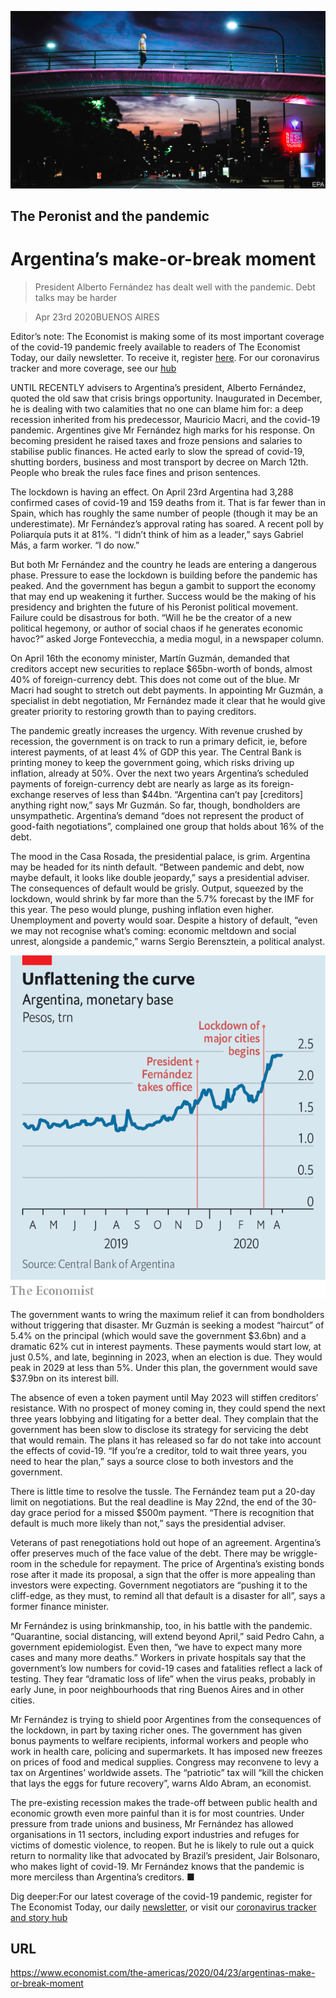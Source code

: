 ![](./images/20200425_AMP002.jpg)

## The Peronist and the pandemic

# Argentina’s make-or-break moment

> President Alberto Fernández has dealt well with the pandemic. Debt talks may be harder

> Apr 23rd 2020BUENOS AIRES

Editor’s note: The Economist is making some of its most important coverage of the covid-19 pandemic freely available to readers of The Economist Today, our daily newsletter. To receive it, register [here](https://www.economist.com//newslettersignup). For our coronavirus tracker and more coverage, see our [hub](https://www.economist.com//coronavirus)

UNTIL RECENTLY advisers to Argentina’s president, Alberto Fernández, quoted the old saw that crisis brings opportunity. Inaugurated in December, he is dealing with two calamities that no one can blame him for: a deep recession inherited from his predecessor, Mauricio Macri, and the covid-19 pandemic. Argentines give Mr Fernández high marks for his response. On becoming president he raised taxes and froze pensions and salaries to stabilise public finances. He acted early to slow the spread of covid-19, shutting borders, business and most transport by decree on March 12th. People who break the rules face fines and prison sentences.

The lockdown is having an effect. On April 23rd Argentina had 3,288 confirmed cases of covid-19 and 159 deaths from it. That is far fewer than in Spain, which has roughly the same number of people (though it may be an underestimate). Mr Fernández’s approval rating has soared. A recent poll by Poliarquía puts it at 81%. “I didn’t think of him as a leader,” says Gabriel Más, a farm worker. “I do now.”

But both Mr Fernández and the country he leads are entering a dangerous phase. Pressure to ease the lockdown is building before the pandemic has peaked. And the government has begun a gambit to support the economy that may end up weakening it further. Success would be the making of his presidency and brighten the future of his Peronist political movement. Failure could be disastrous for both. “Will he be the creator of a new political hegemony, or author of social chaos if he generates economic havoc?” asked Jorge Fontevecchia, a media mogul, in a newspaper column.

On April 16th the economy minister, Martín Guzmán, demanded that creditors accept new securities to replace $65bn-worth of bonds, almost 40% of foreign-currency debt. This does not come out of the blue. Mr Macri had sought to stretch out debt payments. In appointing Mr Guzmán, a specialist in debt negotiation, Mr Fernández made it clear that he would give greater priority to restoring growth than to paying creditors.

The pandemic greatly increases the urgency. With revenue crushed by recession, the government is on track to run a primary deficit, ie, before interest payments, of at least 4% of GDP this year. The Central Bank is printing money to keep the government going, which risks driving up inflation, already at 50%. Over the next two years Argentina’s scheduled payments of foreign-currency debt are nearly as large as its foreign-exchange reserves of less than $44bn. “Argentina can’t pay [creditors] anything right now,” says Mr Guzmán. So far, though, bondholders are unsympathetic. Argentina’s demand “does not represent the product of good-faith negotiations”, complained one group that holds about 16% of the debt.

The mood in the Casa Rosada, the presidential palace, is grim. Argentina may be headed for its ninth default. “Between pandemic and debt, now maybe default, it looks like double jeopardy,” says a presidential adviser. The consequences of default would be grisly. Output, squeezed by the lockdown, would shrink by far more than the 5.7% forecast by the IMF for this year. The peso would plunge, pushing inflation even higher. Unemployment and poverty would soar. Despite a history of default, “even we may not recognise what’s coming: economic meltdown and social unrest, alongside a pandemic,” warns Sergio Berensztein, a political analyst.



![](./images/20200425_AMC308_0.png)

The government wants to wring the maximum relief it can from bondholders without triggering that disaster. Mr Guzmán is seeking a modest “haircut” of 5.4% on the principal (which would save the government $3.6bn) and a dramatic 62% cut in interest payments. These payments would start low, at just 0.5%, and late, beginning in 2023, when an election is due. They would peak in 2029 at less than 5%. Under this plan, the government would save $37.9bn on its interest bill.

The absence of even a token payment until May 2023 will stiffen creditors’ resistance. With no prospect of money coming in, they could spend the next three years lobbying and litigating for a better deal. They complain that the government has been slow to disclose its strategy for servicing the debt that would remain. The plans it has released so far do not take into account the effects of covid-19. “If you’re a creditor, told to wait three years, you need to hear the plan,” says a source close to both investors and the government.

There is little time to resolve the tussle. The Fernández team put a 20-day limit on negotiations. But the real deadline is May 22nd, the end of the 30-day grace period for a missed $500m payment. “There is recognition that default is much more likely than not,” says the presidential adviser.

Veterans of past renegotiations hold out hope of an agreement. Argentina’s offer preserves much of the face value of the debt. There may be wriggle-room in the schedule for repayment. The price of Argentina’s existing bonds rose after it made its proposal, a sign that the offer is more appealing than investors were expecting. Government negotiators are “pushing it to the cliff-edge, as they must, to remind all that default is a disaster for all”, says a former finance minister.

Mr Fernández is using brinkmanship, too, in his battle with the pandemic. “Quarantine, social distancing, will extend beyond April,” said Pedro Cahn, a government epidemiologist. Even then, “we have to expect many more cases and many more deaths.” Workers in private hospitals say that the government’s low numbers for covid-19 cases and fatalities reflect a lack of testing. They fear “dramatic loss of life” when the virus peaks, probably in early June, in poor neighbourhoods that ring Buenos Aires and in other cities.

Mr Fernández is trying to shield poor Argentines from the consequences of the lockdown, in part by taxing richer ones. The government has given bonus payments to welfare recipients, informal workers and people who work in health care, policing and supermarkets. It has imposed new freezes on prices of food and medical supplies. Congress may reconvene to levy a tax on Argentines’ worldwide assets. The “patriotic” tax will “kill the chicken that lays the eggs for future recovery”, warns Aldo Abram, an economist.

The pre-existing recession makes the trade-off between public health and economic growth even more painful than it is for most countries. Under pressure from trade unions and business, Mr Fernández has allowed organisations in 11 sectors, including export industries and refuges for victims of domestic violence, to reopen. But he is likely to rule out a quick return to normality like that advocated by Brazil’s president, Jair Bolsonaro, who makes light of covid-19. Mr Fernández knows that the pandemic is more merciless than Argentina’s creditors. ■

Dig deeper:For our latest coverage of the covid-19 pandemic, register for The Economist Today, our daily [newsletter](https://www.economist.com//newslettersignup), or visit our [coronavirus tracker and story hub](https://www.economist.com//coronavirus)

## URL

https://www.economist.com/the-americas/2020/04/23/argentinas-make-or-break-moment
